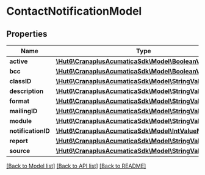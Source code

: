 # ContactNotificationModel

## Properties
Name | Type | Description | Notes
------------ | ------------- | ------------- | -------------
**active** | [**\Hut6\CranaplusAcumaticaSdk\Model\BooleanValueModel**](BooleanValueModel.md) |  | [optional] 
**bcc** | [**\Hut6\CranaplusAcumaticaSdk\Model\BooleanValueModel**](BooleanValueModel.md) |  | [optional] 
**classID** | [**\Hut6\CranaplusAcumaticaSdk\Model\StringValueModel**](StringValueModel.md) |  | [optional] 
**description** | [**\Hut6\CranaplusAcumaticaSdk\Model\StringValueModel**](StringValueModel.md) |  | [optional] 
**format** | [**\Hut6\CranaplusAcumaticaSdk\Model\StringValueModel**](StringValueModel.md) |  | [optional] 
**mailingID** | [**\Hut6\CranaplusAcumaticaSdk\Model\StringValueModel**](StringValueModel.md) |  | [optional] 
**module** | [**\Hut6\CranaplusAcumaticaSdk\Model\StringValueModel**](StringValueModel.md) |  | [optional] 
**notificationID** | [**\Hut6\CranaplusAcumaticaSdk\Model\IntValueModel**](IntValueModel.md) |  | [optional] 
**report** | [**\Hut6\CranaplusAcumaticaSdk\Model\StringValueModel**](StringValueModel.md) |  | [optional] 
**source** | [**\Hut6\CranaplusAcumaticaSdk\Model\StringValueModel**](StringValueModel.md) |  | [optional] 

[[Back to Model list]](../README.md#documentation-for-models) [[Back to API list]](../README.md#documentation-for-api-endpoints) [[Back to README]](../README.md)


